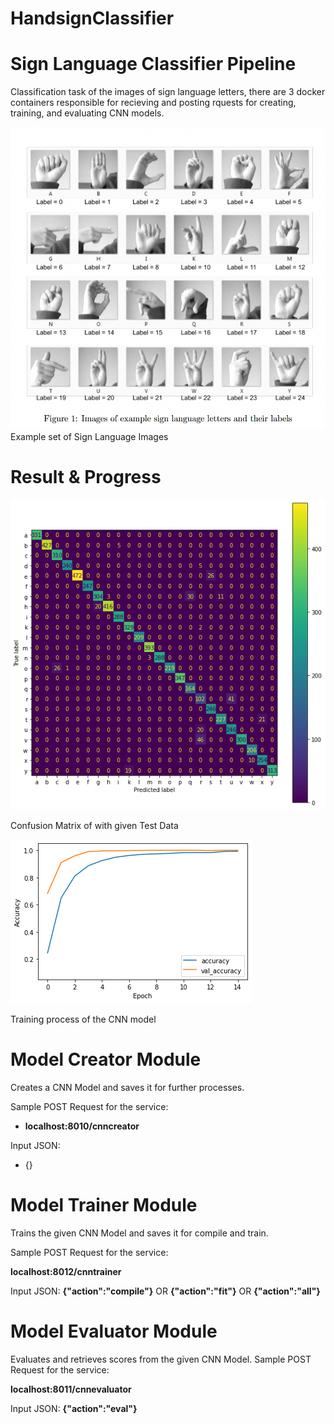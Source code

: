 # HandsignClassifier
Sign Language Classifier Pipeline
===================
Classification task of the images of sign language letters, there are 3 docker containers responsible for recieving and posting rquests for creating, training, and evaluating CNN models.

![plot](sign_language_letters.png)
Example set of Sign Language Images

Result & Progress
===================
![plot](cm.png)

Confusion Matrix of with given Test Data 

![plot](fit_converge_plot.png)

Training process of the CNN model

Model Creator Module
===================


Creates a CNN Model and saves it for further processes.

Sample POST Request for the service:

- **localhost:8010/cnncreator**

Input JSON:
- {}

Model Trainer Module
===================

Trains the given CNN Model and saves it for compile and train.

Sample POST Request for the service:

**localhost:8012/cnntrainer**

Input JSON: 
**{"action":"compile"}**
OR **{"action":"fit"}**
OR **{"action":"all"}**


Model Evaluator Module
===================

Evaluates and retrieves scores from the given CNN Model.
Sample POST Request for the service:

**localhost:8011/cnnevaluator**

Input JSON: 
**{"action":"eval"}**